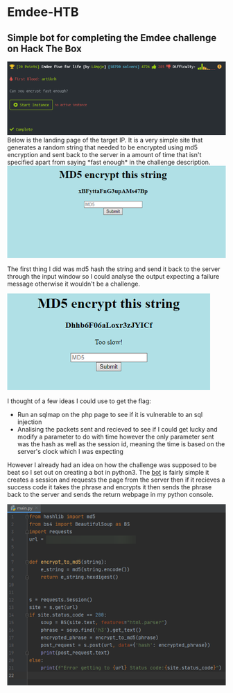 # Emdee-HTB
## Simple bot for completing the Emdee challenge on Hack The Box
<img src="preview.png"/>
Below is the landing page of the target IP. It is a very simple site that generates a random string that needed to be encrypted using md5 encryption and sent back to the server in a amount of time that isn't specified apart from saying *fast enough* in the challenge description.

<img src="site.png"/>

The first thing I did was md5 hash the string and send it back to the server through the input window so I could analyse the output expecting a failure message otherwise it wouldn't be a challenge.

<img src="normal_input.png"/>

I thought of a few ideas I could use to get the flag:
- Run an sqlmap on the php page to see if it is vulnerable to an sql injection
- Analising the packets sent and recieved to see if I could get lucky and modify a parameter to do with time however the only parameter sent was the hash as well as the session id, meaning the time is based on the server's clock which I was expecting

However I already had an idea on how the challenge was supposed to be beat so I set out on creating a bot in python3. The [bot](https://github.com/JacobAndrewRandall/Emdee-HTB/blob/main/main.py) is fairly simple it creates a session and requests the page from the server then if it recieves a success code it takes the phrase and encrypts it then sends the phrase back to the server and sends the return webpage in my python console.

<img src="source_bot.png"/>
